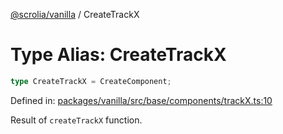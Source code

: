 [@scrolia/vanilla](../README.md) / CreateTrackX

# Type Alias: CreateTrackX

```ts
type CreateTrackX = CreateComponent;
```

Defined in: [packages/vanilla/src/base/components/trackX.ts:10](https://github.com/alpheustangs/scrolia/blob/99f515e4b0095d09a280c57c2fd0f9cf08d6dcf1/packages/vanilla/src/base/components/trackX.ts#L10)

Result of `createTrackX` function.
